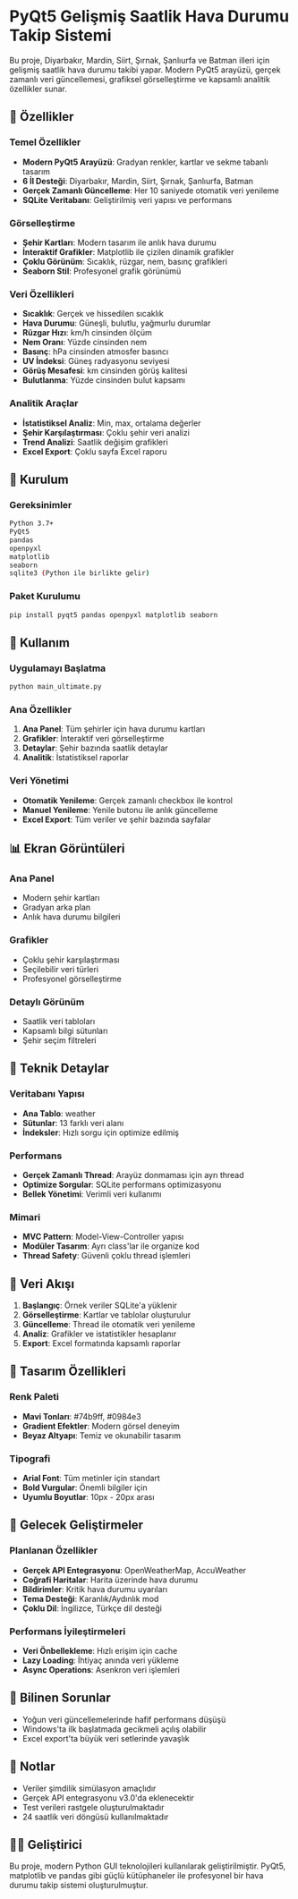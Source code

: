 # PyQt5 Gelişmiş Saatlik Hava Durumu Takip Sistemi

Bu proje, Diyarbakır, Mardin, Siirt, Şırnak, Şanlıurfa ve Batman illeri için gelişmiş saatlik hava durumu takibi yapar. Modern PyQt5 arayüzü, gerçek zamanlı veri güncellemesi, grafiksel görselleştirme ve kapsamlı analitik özellikler sunar.

## 🌟 Özellikler

### Temel Özellikler
- **Modern PyQt5 Arayüzü**: Gradyan renkler, kartlar ve sekme tabanlı tasarım
- **6 İl Desteği**: Diyarbakır, Mardin, Siirt, Şırnak, Şanlıurfa, Batman
- **Gerçek Zamanlı Güncelleme**: Her 10 saniyede otomatik veri yenileme
- **SQLite Veritabanı**: Geliştirilmiş veri yapısı ve performans

### Görselleştirme
- **Şehir Kartları**: Modern tasarım ile anlık hava durumu
- **İnteraktif Grafikler**: Matplotlib ile çizilen dinamik grafikler
- **Çoklu Görünüm**: Sıcaklık, rüzgar, nem, basınç grafikleri
- **Seaborn Stil**: Profesyonel grafik görünümü

### Veri Özellikleri
- **Sıcaklık**: Gerçek ve hissedilen sıcaklık
- **Hava Durumu**: Güneşli, bulutlu, yağmurlu durumlar
- **Rüzgar Hızı**: km/h cinsinden ölçüm
- **Nem Oranı**: Yüzde cinsinden nem
- **Basınç**: hPa cinsinden atmosfer basıncı
- **UV İndeksi**: Güneş radyasyonu seviyesi
- **Görüş Mesafesi**: km cinsinden görüş kalitesi
- **Bulutlanma**: Yüzde cinsinden bulut kapsamı

### Analitik Araçlar
- **İstatistiksel Analiz**: Min, max, ortalama değerler
- **Şehir Karşılaştırması**: Çoklu şehir veri analizi
- **Trend Analizi**: Saatlik değişim grafikleri
- **Excel Export**: Çoklu sayfa Excel raporu

## 🚀 Kurulum

### Gereksinimler
```bash
Python 3.7+
PyQt5
pandas
openpyxl
matplotlib
seaborn
sqlite3 (Python ile birlikte gelir)
```

### Paket Kurulumu
```bash
pip install pyqt5 pandas openpyxl matplotlib seaborn
```

## 📱 Kullanım

### Uygulamayı Başlatma
```bash
python main_ultimate.py
```

### Ana Özellikler
1. **Ana Panel**: Tüm şehirler için hava durumu kartları
2. **Grafikler**: İnteraktif veri görselleştirme
3. **Detaylar**: Şehir bazında saatlik detaylar
4. **Analitik**: İstatistiksel raporlar

### Veri Yönetimi
- **Otomatik Yenileme**: Gerçek zamanlı checkbox ile kontrol
- **Manuel Yenileme**: Yenile butonu ile anlık güncelleme
- **Excel Export**: Tüm veriler ve şehir bazında sayfalar

## 📊 Ekran Görüntüleri

### Ana Panel
- Modern şehir kartları
- Gradyan arka plan
- Anlık hava durumu bilgileri

### Grafikler
- Çoklu şehir karşılaştırması
- Seçilebilir veri türleri
- Profesyonel görselleştirme

### Detaylı Görünüm
- Saatlik veri tabloları
- Kapsamlı bilgi sütunları
- Şehir seçim filtreleri

## 🔧 Teknik Detaylar

### Veritabanı Yapısı
- **Ana Tablo**: weather
- **Sütunlar**: 13 farklı veri alanı
- **İndeksler**: Hızlı sorgu için optimize edilmiş

### Performans
- **Gerçek Zamanlı Thread**: Arayüz donmaması için ayrı thread
- **Optimize Sorgular**: SQLite performans optimizasyonu
- **Bellek Yönetimi**: Verimli veri kullanımı

### Mimari
- **MVC Pattern**: Model-View-Controller yapısı
- **Modüler Tasarım**: Ayrı class'lar ile organize kod
- **Thread Safety**: Güvenli çoklu thread işlemleri

## 🔄 Veri Akışı

1. **Başlangıç**: Örnek veriler SQLite'a yüklenir
2. **Görselleştirme**: Kartlar ve tablolar oluşturulur
3. **Güncelleme**: Thread ile otomatik veri yenileme
4. **Analiz**: Grafikler ve istatistikler hesaplanır
5. **Export**: Excel formatında kapsamlı raporlar

## 🎨 Tasarım Özellikleri

### Renk Paleti
- **Mavi Tonları**: #74b9ff, #0984e3
- **Gradient Efektler**: Modern görsel deneyim
- **Beyaz Altyapı**: Temiz ve okunabilir tasarım

### Tipografi
- **Arial Font**: Tüm metinler için standart
- **Bold Vurgular**: Önemli bilgiler için
- **Uyumlu Boyutlar**: 10px - 20px arası

## 🚀 Gelecek Geliştirmeler

### Planlanan Özellikler
- **Gerçek API Entegrasyonu**: OpenWeatherMap, AccuWeather
- **Coğrafi Haritalar**: Harita üzerinde hava durumu
- **Bildirimler**: Kritik hava durumu uyarıları
- **Tema Desteği**: Karanlık/Aydınlık mod
- **Çoklu Dil**: İngilizce, Türkçe dil desteği

### Performans İyileştirmeleri
- **Veri Önbellekleme**: Hızlı erişim için cache
- **Lazy Loading**: İhtiyaç anında veri yükleme
- **Async Operations**: Asenkron veri işlemleri

## 🐛 Bilinen Sorunlar

- Yoğun veri güncellemelerinde hafif performans düşüşü
- Windows'ta ilk başlatmada gecikmeli açılış olabilir
- Excel export'ta büyük veri setlerinde yavaşlık

## 📝 Notlar

- Veriler şimdilik simülasyon amaçlıdır
- Gerçek API entegrasyonu v3.0'da eklenecektir
- Test verileri rastgele oluşturulmaktadır
- 24 saatlik veri döngüsü kullanılmaktadır

## 👨‍💻 Geliştirici

Bu proje, modern Python GUI teknolojileri kullanılarak geliştirilmiştir. PyQt5, matplotlib ve pandas gibi güçlü kütüphaneler ile profesyonel bir hava durumu takip sistemi oluşturulmuştur.
